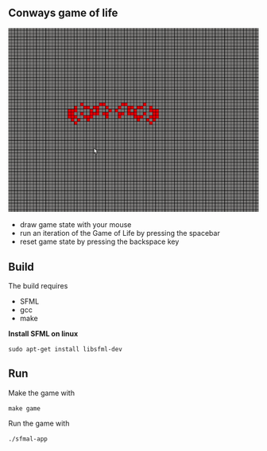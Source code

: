 ## Conways game of life
![](images/spider.gif)
- draw game state with your mouse
- run an iteration of the Game of Life by pressing the spacebar
- reset game state by pressing the backspace key

## Build
The build requires 
- SFML
- gcc
- make

**Install SFML on linux**
```
sudo apt-get install libsfml-dev
```
## Run
Make the game with
```
make game
```

Run the game with 
```
./sfmal-app
```
